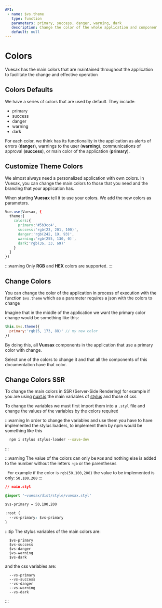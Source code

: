 ```yaml
---
API:
 - name: $vs.theme
   type: function
   parameters: primary, success, danger, warning, dark
   description: Change the color of the whole application and components (at run time).
   default: null
---
```


# Colors <!--#new-->

<box header>

Vuesax has the main colors that are maintained throughout the application to facilitate the change and effective operation

</box>
<box>

## Colors Defaults

We have a series of colors that are used by default. They include:

- primary
- success
- danger
- warning
- dark

For each color, we think has its functionality in the application as alerts of errors (**danger**), warnings to the user (**warning**), communications of approval (**success**), or main color of the application (**primary**).

<vuecode md>
<template #demo>
<div>
  <Demos-Colors-Defaultscolors />
</div>
</template>
<template #code>

```html
<template lang="html">
  <div class="con-colors">
    <ul>
      <li class="primary">
        primary
      </li>
      <li class="success">
        success
      </li>
      <li class="danger">
        danger
      </li>
      <li class="warning">
        warning
      </li>
      <li class="dark">
        dark
      </li>
    </ul>
  </div>
</template>

<script>
export default {
}
</script>

<style lang="css">
.con-colors ul{
  display: flex;
  align-items: center;
  justify-content: center;
}
.con-colors li{
  display: block;
  position: relative;
  width: 100px;
  height: 100px;
  background: rgb(155, 250, 149);
  margin: 10px;
  display: flex;
  align-items: center;
  justify-content: center;
  color: rgb(255, 255, 255);
  border-radius: 10px;
  cursor: default;
}
.primary {
  background: rgb(var(--primary)) !important;
  box-shadow: 0px 15px 40px -10px rgba(var(--primary),.9);
}
.success {
  background: rgb(var(--success)) !important;
  box-shadow: 0px 15px 40px -10px rgba(var(--success),.9);
}
.danger {
  background: rgb(var(--danger)) !important;
  box-shadow: 0px 15px 40px -10px rgba(var(--danger),.9);
}
.warning {
  background: rgb(var(--warning)) !important;
  box-shadow: 0px 15px 40px -10px rgba(var(--warning),.9);
}
.dark {
  background: rgb(var(--dark)) !important;
  box-shadow: 0px 15px 40px -10px rgba(var(--dark),.9);
}
</style>
```

</template>
</vuecode>

</box>

<box>

## Customize Theme Colors

We almost always need a personalized application with own colors. In Vuesax, you can change the main colors to those that you need and the branding that your application has.

When starting **Vuesax** tell it to use your colors. We add the new colors as parameters.

```css
Vue.use(Vuesax, {
  theme:{
    colors:{
      primary:'#5b3cc4',
      success:'rgb(23, 201, 100)',
      danger:'rgb(242, 19, 93)',
      warning:'rgb(255, 130, 0)',
      dark:'rgb(36, 33, 69)'
    }
  }
})
```

:::warning
  Only **RGB** and **HEX** colors are supported.
:::


<vuecode md title="Example of the result">
<template #demo>
<div>
  <Demos-Colors-Changecolors />
</div>
</template>
</vuecode>
</box>

<box>

## Change Colors

You can change the color of the application in process of execution with the function `$vs.theme` which as a parameter requires a json with the colors to change

Imagine that in the middle of the application we want the primary color change would be something like this:

```js
this.$vs.theme({
  primary:'rgb(5, 173, 88)' // my new color
})
```

By doing this, all **Vuesax** components in the application that use a primary color with change.

Select one of the colors to change it and that all the components of this documentation have that color.

<vuecode md>
<template #demo>
<div>
  <Demos-Colors-Changecolorsejecution />
</div>
</template>
<template #code>

```html
<template lang="html">
  <div class="con-colors">
    <ul>
      <li class="colorprimaryx">
        <input @change="changeColor($event.target.value,'primary')" type="color" name="" value="">
        Primary
      </li>
      <li class="colorsuccessx">
        <input @change="changeColor($event.target.value,'success')" type="color" name="" value="">
        Success
      </li>
      <li class="colordangerx">
        <input @change="changeColor($event.target.value,'danger')" type="color" name="" value="">
        Danger
      </li>
      <li class="colorwarningx">
        <input @change="changeColor($event.target.value,'warning')" type="color" name="" value="">
        Warning
      </li>
      <li class="colordarkx">
        <input @change="changeColor($event.target.value,'dark')" type="color" name="" value="">
        Dark
      </li>
    </ul>
  </div>
</template>

<script>
export default {
  data: () => ({
    saludo: 'Hola mundo'
  }),
  methods:{
    changeColor(colorx, whatColor){
      this.$vs.theme({
        [whatColor]:colorx
      })
    }
  }
}
</script>

<style lang="css" scoped>
.con-colors ul{
  display: flex;
  align-items: center;
  justify-content: center;
}
.con-colors li{
  display: block;
  position: relative;
  width: 100px;
  height: 100px;
  margin: 10px;
  display: flex;
  align-items: center;
  justify-content: center;
  color: rgb(255, 255, 255);
  border-radius: 10px;
  cursor: default;
  flex-direction: column;
  text-align: center;
  padding: 10px;
  transition: all .2s ease;
  cursor: pointer;
}
.con-colors li:hover {
  transform: translate(0,8px);
  box-shadow: 0px 0px 40px -10px rgba(255, 255, 255,0) !important;
}
.con-colors li input {
  position: absolute;
  width: 100%;
  height: 100%;
  opacity: 0;
  cursor: pointer;
}
.colorprimaryx {
  background: rgb(var(--primary)) !important;
  box-shadow: 0px 15px 40px -10px rgba(var(--primary),.9);
}
.colorsuccessx {
  background: rgb(var(--success)) !important;
  box-shadow: 0px 15px 40px -10px rgba(var(--success),.9);
}
.colordangerx {
  background: rgb(var(--danger)) !important;
  box-shadow: 0px 15px 40px -10px rgba(var(--danger),.9);
}
.colorwarningx {
  background: rgb(var(--warning)) !important;
  box-shadow: 0px 15px 40px -10px rgba(var(--warning),.9);
}
.colordarkx {
  background: rgb(var(--dark)) !important;
  box-shadow: 0px 15px 40px -10px rgba(var(--dark),.9);
}
</style>
```

</template>
</vuecode>
</box>

<box>

## Change Colors SSR

To change the main colors in SSR (Server-Side Rendering) for example if you are using [nuxt.js](https://nuxtjs.org/) the main variables of [stylus](http://stylus-lang.com) and those of css

To change the variables we must first import them into a `.styl` file and change the values ​​of the variables by the colors required

:::warning
  In order to change the variables and use them you have to have implemented the stylus loaders, to implement them by npm would be something like this

  ```bash
    npm i stylus stylus-loader --save-dev
  ```
:::

:::warning
  The value of the colors can only be `RGB` and nothing else is added to the number without the letters `rgb` or the parentheses

  For example if the color is `rgb(50,100,200)` the value to be implemented is only: `50,100,200`
:::

```css
// main.styl

@import '~vuesax/dist/style/vuesax.styl'

$vs-primary = 50,100,200

:root {
  --vs-primary: $vs-primary
}
```

:::tip
The stylus variables of the main colors are:

  ```
    $vs-primary
    $vs-success
    $vs-danger
    $vs-warning
    $vs-dark
  ```

and the css variables are:

  ```
    --vs-primary
    --vs-success
    --vs-danger
    --vs-warning
    --vs-dark
  ```
:::

</box>

